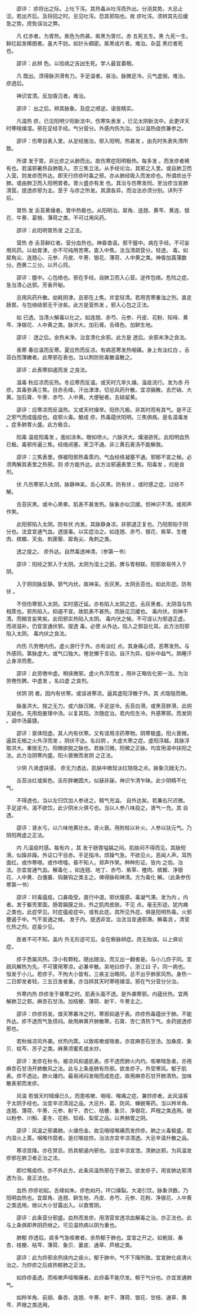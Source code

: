 <!-- { "loadSidebar": true } -->
　　邵评： 疹将出之际。上吐下泻。其热毒从吐泻而外出。分消其势。大忌止涩。若出齐后。及将回之时。忌见吐泻。恐其邪陷也。故 疹吐泻。须辨其先后缓急之势。庶免误治之弊。

　　凡 红赤者。为胃热。紫色为热甚。紫黑为胃烂。赤 五死五生。黑 九死一生。鲜红起发稀朗者。虽大不妨。如针头稠密。紫黑成片者。难治。杂蓝 黑烂者死也。

　　邵评：此辨 色。以验病之吉凶生死。学人最宜着眼。

　　凡 既出。须得脉洪滑有力。手足温者。易治。脉微足冷。元气虚弱。难治。 疹透后。

　　神识宜清。反加昏沉者。难治。

　　邵评： 出之后。辨其脉象。及症之顺逆。语皆精实。

　　凡温热 疹。已见阳明少阳新法中。伤寒失表发 。已见太阴新法中。此更详天时寒暄燥湿。邪在足经手经。气分营分。外感内伤为治。当以温热疫疠兼参之。

　　邵评：伤寒自表入里。从足经施治。邪入阳明。热甚发 。由先时失表失清所致。

　　所谓 发于胃。非比疹之从肺而出。故伤寒症阳明极热。每多发 。而发疹者稀有也。若温邪暑热自肺吸入。宗三焦立法。从手经论治。其邪之入里。或自肺卫而入营。则发疹而外达。即天行痧疹时毒之邪。亦从肺经吸入而发疹也。所谓疹出于肺。或由肺卫而入阳明胃者。胃火盛亦有发 也。其治与伤寒发同。至治疹当宣肺清营。提透疹邪为主。至于 与疹之所发。其源各异。而治法亦须分别。详列于后。

　　胃热 发 舌苔黄燥者。胃中热极也。从阳明治。犀角、连翘、黄芩、黄连、银花、牛蒡、葛根、薄荷之类。不可过用风药。

　　邵评：此阳明胃热发 之正法。

　　营热 赤 舌苔鲜红者。营分血热也。神昏谵语。邪干膻中。病在手经。不可妄用风药。以劫胃津。亦不可纯用苦寒。直入中焦。法当清疏营分。轻透。 毒。如犀角尖、连翘心、元参、丹皮、牛蒡、银花、薄荷、人中黄之类。神昏加菖蒲数分。西黄二三分。以开心窍。

　　邵评：膻中。心包络也。邪在手经。自肺卫而入心营。逆传包络。危险之症。急当清心达邪。芳香开秘。

　　忌用风药升散。劫耗阴津。且邪在上焦。并宜轻清。若用苦寒重浊之剂。直走肠胃。与包络结邪无干涉矣。此方是营热发 。邪入心包之正法。

　　如 已透。当清火解毒以化之。如连翘、赤芍、元参、丹皮、花粉、知母、黄芩、净银花、人中黄之类。脉洪大。加石膏。舌绛色。加鲜生地。

　　邵评： 透之后。余热未净。治宜清化余邪。此方是 透后。余邪未净之良法。

　　表寒 春应温而反寒。夏应热而反凉。有病恶寒发热咽痛。身上有淡红白 。舌苔白而薄嫩者。此寒邪在表也。当以荆防败毒散温散之。

　　邵评：此表寒抑遏而发 之良法。

　　温毒 秋应凉而反热。冬应寒而反温。或天时亢旱久燥。温疫流行。发为赤 丹疹。其毒弥满三焦。目赤舌绛。汗出津津。切忌风药升散。宜凉膈散。去芒硝、大黄。加石膏、牛蒡、赤芍、人中黄。大便秘者。去硝留黄。

　　邵评：应寒凉而反温热。又或天时燥旱。阳热亢极。非其时而有其气。是不正之邪气而成瘟疫也。疫邪火毒。酿成 疹。热毒蕴伏阳明。三焦俱病。是名温毒发 。症多肺胃火盛。此方极合。

　　阳毒 温疫阳毒发 。面如涂朱。眼如喷火。六脉洪大。燥渴欲死。此阳明血热已极。毒邪传遍三焦。经络闭塞。荣卫不通。非三黄石膏汤不能解救。

　　邵评：三焦表里。俱被阳邪热毒蒸灼。气血经络凝塞不通。邪郁不宣之候。必须两解其表里之热邪。则 疹方能外达。此方治邪遍表里三焦。阳毒发 。的是良剂。

　　伏 凡伤寒邪入太阴。脉静神呆。舌心灰黑。防有伏 。或时感之症。过经不解。

　　舌苔灰黑。或中心黑晕。肌表不甚发热。脉象亦似沉缓。但神识不清。或郑声作笑。

　　此阳邪陷入太阴。防有伏 内发。其脉静身凉。非邪退正复也。乃阳邪陷于阴分也。法宜宣通气血。透提毒。以实症治之。如连翘、赤芍、银花、紫草、生楂肉、槟榔、天虫、刺蒺藜、犀角尖、角刺之类。

　　透之提之。 疹外达。自然毒透神清。（参第一书）

　　邵评：阳经之邪入于太阴。太阴为湿土之脏。脾与胃相联。阳邪故易传入于阴。

　　入于阴则脉反静。邪气内伏。故神呆。舌灰黑。太阴舌苔也。如此形症。防有伏 。

　　不但伤寒邪入太阴。实时感迁延。亦有陷入太阴之症。舌灰黑者。太阴湿与热相蒸也。邪热陷入。抑遏不宣。故肌表不甚热。而脉见沉缓也。 毒内伏。则神不清。而糊言妄笑矣。此阳邪实热陷入太阴。 毒内伏之候。不可误认为邪退正虚。而进滋补。仍宜宣通伏邪。提透 毒。必使 从外达。陷入之邪自化耳。此方治阳邪陷入太阴。 毒内伏之良法。

　　内伤 凡劳倦内伤。虚火游行于外。亦有淡红 点。其身痛心烦。恶寒发热。与外感同。第脉虚大。或气口独大。倦怠懒于言动。自汗为异。投补中益气。熟睡汗止身凉而愈。

　　邵评：此劳倦中虚。稍挟微邪。虚火外浮而发 。用补正略佐化邪一法。为治劳倦伤脾。中虚发 。名曰虚 之良剂。

　　伏阴 阴 者。因内有伏寒。或误进寒凉。逼其虚阳浮散于外。其 点隐隐而微。

　　脉虽洪大。按之无力。或六脉沉微。手足逆冷。舌苔白滑。或黑苔胖滑。此阴 无疑也。先用炮姜理中汤。以复其阳。次随症治。若内伤生冷。外感寒邪。而发阴 。调中汤最捷。

　　邵评：禀体阳虚。其人内有伏寒。又有误用凉药寒物。阴寒极盛。阳火衰微。逼其无根之火外浮而发 。阴伏不达。名曰阴 。大虚大寒之症。虚阳浮越。其脉浮取洪大。重按无力。阳微欲脱之脉也。若脉沉微。阳微之正脉。均宜用温中扶阳之法。此方治阴寒内盛。阳火衰微而发阴 之正法。

　　少阴 凡肾虚挟感。 疹无力透达。肌肤中微现淡红隐隐之点。脉象沉细无力。

　　舌苔淡红或紫色。舌形胖嫩圆大。似寐非寐。神识乍清乍昧。此少阴精不化气。

　　不得透也。当以左归饮加人参进之。精气充溢。 自外达矣。若兼右尺迟微。手足逆冷。渴不欲饮。此少阴水火俱亏也。当以人参八味投之。肾气一充。其 自透。

　　邵评：肾水亏。以六味地黄壮水。肾火衰。用附桂以补火。人参以扶元气。乃阴阳两虚之正法。

　　内 凡温疫时感。每有内 。其 发于肠胃嗌膈之间。肌肤间不得而见。其脉短滑。似躁非躁。外证口干目赤。手足指冷。烦躁气急。不欲见火。恶闻人声。耳热面红。或作寒噤。或作喷嚏。昏不知人。郑声作笑。种种形证。皆内 之验。治法。亦宜宣通气血。解毒化 。如连翘、地丁、赤芍、紫草、楂肉、槟榔、净银花、人中黄、白僵蚕、钩藤钩之类主之。俾得脉和神清。方为毒化 解。（此条参伤寒第一书）

　　邵评：时毒瘟疫。口鼻吸受。直行中道。邪伏膜原。毒凝气滞。发为内 。内 者。发于躯壳里面。肠胃膈膜之处。外之肌肉皮肤。不见 点。毫无形迹。犹内痈之类也。此症罕见。时症瘟疫症中。或有此症。其所见外症。俱是阳明热毒。火邪壅遏于中。气不宣通之候。 发于内。提透非宜。治法当宣通邪滞。解毒消 。清营化热之剂。症虽少见。

　　医者不可不知。盖内 外无形迹可见。全在察脉辨症。庶无贻误。以上俱论 症。

　　疹子悉属风热。浮小有颗粒。随出随没。而又出一翻者是。与小儿痧子同。宜疏风解热为先。不可骤用寒凉。必兼辛散。吴地曰痧子。浙江曰 子。同一病也。恒发于小儿。若疹子。不拘大小皆有。三疾主治略同。总不出乎肺家风热。身热一二日即发者轻。三五日发者重。亦当辨其天时寒暄燥湿。邪在气分营分分治。

　　外寒内热 痧疹发于暴寒之时。肌表头面不透。是外袭寒邪。内蕴伏热。宜两解肺卫之邪。麻杏石甘汤。加桔梗、薄荷、射干、牛蒡主之。

　　邵评：痧疹将发。值天寒暴冷之时。寒邪抑遏于表。痧疹热毒蕴伏于肺。不能外达。疹不透而气急烦闷。故用麻黄开肺散寒。石膏、杏仁清热下气。余药提透疹邪也。

　　若秋候凉风外袭。伏热内蒸。以致咳嗽或喘者。亦宜麻杏石甘汤。加桑皮、象贝、枯芩、苏子之类。麻黄须蜜炙或水炒。

　　邵评：发疹在秋令。被凉风抑遏肌表。疹不透而肺火内灼。咳嗽喘急者。亦用麻杏石甘汤开肺散风之法。此与上条是肺有热邪。欲发疹子。外受寒风。郁于肌表。疹不透达。肺火燔灼。最易闭闷发喘而成危症。故用麻杏石甘开肺清热。加味散表邪而发疹。

　　风温 若值天时晴燥已久。而患咳嗽、咽哑、喉痛之症。兼痧疹者。此风温客于太阴手经也。治宜辛凉清润之品。大忌升、葛、防风、蝉蜕等药。当以羚羊角、连翘、薄荷、牛蒡、元参、射干、杏仁、桔梗、象贝、净银花、芦根之类选用。继以粉参、川斛、麦冬、花粉、知母、梨浆之品。以养肺胃之阴。

　　邵评：风温之邪袭肺。火燥伤金。故见咽哑喉痛而发痧疹。肺之火毒极盛。若内湿火上蒸。咽喉作腐者。是烂喉疫痧。治法亦宜辛凉清透。大忌辛温升散之品。

　　寒凉苦降。亦在禁忌。防其郁遏内邪也。治宜辛凉宣泄。清肺达邪。为风温发疹邪在肺卫者正治之法。

　　即烂喉疫痧。亦不外此方。此条风温热邪在于肺卫。欲发疹子。用宣肺达邪清透为治。是正法也。

　　血热 痧疹初起。舌绛如朱。疹色如丹。环口燥裂。大渴引饮。脉象洪数。乃阳明血热也。宜犀角、连翘、鲜生地、丹皮、赤芍、元参、花粉、净银花、人中黄之类选用。继以大小甘露出入。以救胃阴。

　　邵评：此条营分邪盛。血热而发疹。用清营宣透凉血解毒之治。亦正法也。此与上条俱即养阴药继之。可见温热病以阴为重也。

　　肺郁 痧透后。痰多气急咳嗽者。余热郁于肺也。宜宣之开之。如栀豉、桑杏、桔梗、枯芩、薄荷、象贝、蒌皮、通草、芦根之类。

　　邵评：此为痧邪余热挟内之痰火。郁于肺中。气不下降所致。宜宣肺化痰清火治之。为痧疹之后痰热郁肺之正法。

　　如痧疹虽透。而咳嗽声哑喉痛者。此痧毒不能尽发。郁于气分也。亦宜宣通肺气。

　　如羚羊角、前胡、桑杏、连翘、牛蒡、射干、薄荷、银花、甘桔、通草、黄芩、芦根之类选用。

